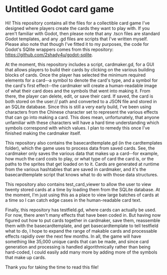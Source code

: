 # Untitled Godot card game
Hi! This repository contains all the files for a collectible card game I've designed where players create the cards they want to play with. If you aren't familiar with Godot, then please note that any .tscn files are standard Godot templates, and any .gd files are scripts that I've written myself. Please also note that though I've fitted it to my purposes, the code for Godot's SQlite wrappers comes from this repository: https://github.com/2shady4u/godot-sqlite.

At the moment, this repository includes a script, cardmaker.gd, for a GUI that allows players to build their cards by clicking on the various building blocks of cards. Once the player has selected the minimum required elements for a card--a symbol to denote the card's type, and a symbol for the card's first effect--the cardmaker will create a human-readable image of what their card does and the symbols that went into making it. From there, the player can delete, edit, or save their card. If saved, the card is both stored on the user:// path and converted to a JSON file and stored in an SQLite database. Since this is still a very early build, I've been using characters from the Chinese character set to represent the various effects that can go into making a card. This does mean, unfortunately, that anyone unfamiliar with these characters will have a hard time understanding which symbols correspond with which values. I plan to remedy this once I've finished making the cardmaker itself.

This repository also contains the basecardtemplate.gd (in the cardtemplates folder), which the game uses to process data from saved cards. See, the cardmaker only saves the various data that makes up a card--for example, how much the card costs to play, or what type of card the card is, or the paths to the sprites that get loaded on to it. Cards are generated at runtime from the various hashtables that are saved in cardmaker, and it's the basecardtemplate script that knows what to do with those data structures.

This repository also contains test_card_viewer to allow the user to view twenty stored cards at a time by loading them from the SQLite database. At the moment, I'm just using this as a place to view large batches of cards at a time so I can catch edge cases in the human-readable card text.

Finally, this repository has testfield.gd, where cards can actually be used. For now, there aren't many effects that have been coded in. But having now figured out how to put cards together in cardmaker, save them, reassemble them with the basecardtemplate, and get basecardtemplate to tell testfield what to do, I hope to expand the range of makable cards and processable effects rapidly over the next few months. In all, the game will have something like 35,000 unique cards that can be made, and since card generation and processing is handled algorithmically rather than being hard-coded, I could easily add many more by adding more of the symbols that make up cards.

Thank you for taking the time to read this file!
